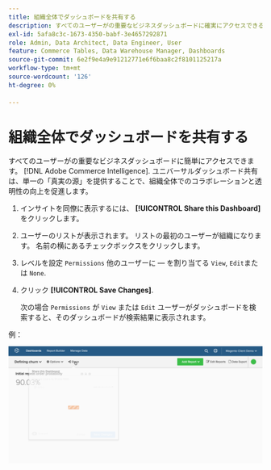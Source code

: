 ```yaml
---
title: 組織全体でダッシュボードを共有する
description: すべてのユーザーがの重要なビジネスダッシュボードに確実にアクセスできるようにする方法を説明します。 [!DNL Commerce Intelligence].
exl-id: 5afa8c3c-1673-4350-babf-3e4657292871
role: Admin, Data Architect, Data Engineer, User
feature: Commerce Tables, Data Warehouse Manager, Dashboards
source-git-commit: 6e2f9e4a9e91212771e6f6baa8c2f8101125217a
workflow-type: tm+mt
source-wordcount: '126'
ht-degree: 0%

---
```


# 組織全体でダッシュボードを共有する

すべてのユーザーがの重要なビジネスダッシュボードに簡単にアクセスできます。 [!DNL Adobe Commerce Intelligence]. ユニバーサルダッシュボード共有は、単一の「真実の源」を提供することで、組織全体でのコラボレーションと透明性の向上を促進します。

1. インサイトを同僚に表示するには、 **[!UICONTROL Share this Dashboard]** をクリックします。

1. ユーザーのリストが表示されます。 リストの最初のユーザーが組織になります。 名前の横にあるチェックボックスをクリックします。

1. レベルを設定 `Permissions` 他のユーザーに — を割り当てる `View`, `Edit`または `None`.

1. クリック **[!UICONTROL Save Changes]**.

   次の場合 `Permissions` が `View` または `Edit` ユーザーがダッシュボードを検索すると、そのダッシュボードが検索結果に表示されます。

例：

![ダッシュボードを共有](../../assets/share.gif)<!--{: width="675" height="311"}-->
